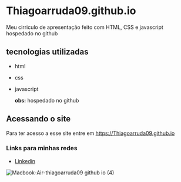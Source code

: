 # Thiagoarruda09.github.io
Meu cirriculo de apresentação feito com HTML, CSS e  javascript hospedado no github

## tecnologias utilizadas
- html
- css
- javascript
  
  **obs:** hospedado no github

## Acessando o site
Para ter acesso a esse site entre em <https://Thiagoarruda09.github.io>

### Links para minhas redes 
- [Linkedin](https://www.linkedin.com/in/thiagoarruda09/)

  
![Macbook-Air-thiagoarruda09 github io (4)](https://github.com/user-attachments/assets/f06704bb-eb16-4bb0-8074-1ca4013be0b6)

